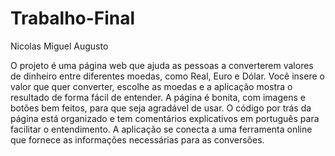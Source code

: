 # Trabalho-Final
Nicolas Miguel Augusto

O projeto é uma página web que ajuda as pessoas a converterem valores de dinheiro entre diferentes moedas, como Real, Euro e Dólar. Você insere o valor que quer converter, escolhe as moedas e a aplicação mostra o resultado de forma fácil de entender. A página é bonita, com imagens e botões bem feitos, para que seja agradável de usar. O código por trás da página está organizado e tem comentários explicativos em português para facilitar o entendimento. A aplicação se conecta a uma ferramenta online que fornece as informações necessárias para as conversões.